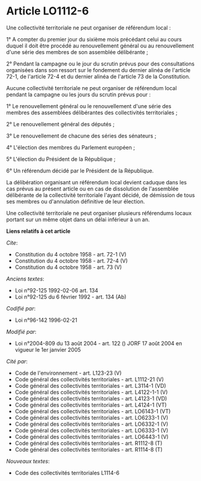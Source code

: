 # Article LO1112-6

Une collectivité territoriale ne peut organiser de référendum local : 

1° A compter du premier jour du sixième mois précédant celui au cours duquel il doit être procédé au renouvellement général
ou au renouvellement d'une série des membres de son assemblée délibérante ; 

2° Pendant la campagne ou le jour du scrutin prévus pour des consultations organisées dans son ressort sur le fondement du
dernier alinéa de l'article 72-1, de l'article 72-4 et du dernier alinéa de l'article 73 de la Constitution. 

Aucune collectivité territoriale ne peut organiser de référendum local pendant la campagne ou les jours du scrutin prévus
pour : 

1° Le renouvellement général ou le renouvellement d'une série des membres des assemblées délibérantes des collectivités
territoriales ; 

2° Le renouvellement général des députés ; 

3° Le renouvellement de chacune des séries des sénateurs ; 

4° L'élection des membres du Parlement européen ; 

5° L'élection du Président de la République ; 

6° Un référendum décidé par le Président de la République. 

La délibération organisant un référendum local devient caduque dans les cas prévus au présent article ou en cas de
dissolution de l'assemblée délibérante de la collectivité territoriale l'ayant décidé, de démission de tous ses membres ou
d'annulation définitive de leur élection. 

Une collectivité territoriale ne peut organiser plusieurs référendums locaux portant sur un même objet dans un délai
inférieur à un an.

**Liens relatifs à cet article**

_Cite_:

  - Constitution du 4 octobre 1958 - art. 72-1 (V)
  - Constitution du 4 octobre 1958 - art. 72-4 (V)
  - Constitution du 4 octobre 1958 - art. 73 (V)

_Anciens textes_:

  - Loi n°92-125 1992-02-06 art. 134
  - Loi n°92-125 du 6 février 1992 - art. 134 (Ab)

_Codifié par_:

  - Loi n°96-142 1996-02-21

_Modifié par_:

  - Loi n°2004-809 du 13 août 2004 - art. 122 () JORF 17 août 2004 en vigueur le 1er janvier 2005

_Cité par_:

  - Code de l'environnement - art. L123-23 (V)
  - Code général des collectivités territoriales - art. L1112-21 (V)
  - Code général des collectivités territoriales - art. L3114-1 (VD)
  - Code général des collectivités territoriales - art. L4122-1-1 (V)
  - Code général des collectivités territoriales - art. L4123-1 (VD)
  - Code général des collectivités territoriales - art. L4124-1 (VT)
  - Code général des collectivités territoriales - art. LO6143-1 (VT)
  - Code général des collectivités territoriales - art. LO6233-1 (V)
  - Code général des collectivités territoriales - art. LO6332-1 (V)
  - Code général des collectivités territoriales - art. LO6333-1 (V)
  - Code général des collectivités territoriales - art. LO6443-1 (V)
  - Code général des collectivités territoriales - art. R1112-8 (T)
  - Code général des collectivités territoriales - art. R1114-8 (T)

_Nouveaux textes_:

  - Code des collectivités territoriales L1114-6

